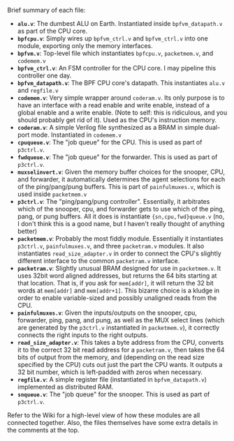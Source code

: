 Brief summary of each file:

- **`alu.v`**: The dumbest ALU on Earth. Instantiated inside `bpfvm_datapath.v` as part of the CPU core.
- **`bpfcpu.v`**: Simply wires up `bpfvm_ctrl.v` and `bpfvm_ctrl.v` into one module, exporting only the memory interfaces.
- **`bpfvm.v`**: Top-level file which instantiates `bpfcpu.v`, `packetmem.v`, and `codemem.v`
- **`bpfvm_ctrl.v`**: An FSM controller for the CPU core. I may pipeline this controller one day.
- **`bpfvm_datapath.v`**: The BPF CPU core's datapath. This instantiates `alu.v` and `regfile.v`
- **`codemem.v`**: Very simple wrapper around `coderam.v`. Its only purpose is to have an interface with a read enable and write enable, instead of a global enable and a write enable. (Note to self: this is ridiculous, and you should probably get rid of it). Used as the CPU's instruction memory.
- **`coderam.v`**: A simple Verilog file synthesized as a BRAM in simple dual-port mode. Instantiated in `codemem.v`
- **`cpuqueue.v`**: The "job queue" for the CPU. This is used as part of `p3ctrl.v`.
- **`fwdqueue.v`**: The "job queue" for the forwarder. This is used as part of `p3ctrl.v`.
- **`muxselinvert.v`**: Given the memory buffer choices for the snooper, CPU, and forwarder, it automatically determines the agent selections for each of the ping/pang/pung buffers. This is part of `painfulmuxes.v`, which is used inside `packetmem.v`
- **`p3ctrl.v`**: The "ping/pang/pung controller". Essentially, it arbitrates which of the snooper, cpu, and forwarder gets to use which of the ping, pang, or pung buffers. All it does is instantiate `{sn,cpu,fwd}queue.v` (no, I don't think this is a good name, but I haven't really thought of anything better)
- **`packetmem.v`**: Probably the most fiddly module. Essentially it instantiates `p3ctrl.v`, `painfulmuxes.v`, and three `packetram.v` modules. It also instantiates `read_size_adapter.v` in order to connect the CPU's slightly different interface to the common `packetram.v` interface.
- **`packetram.v`**: Slightly unusual BRAM designed for use in `packetmem.v`. It uses 32bit word aligned addresses, but returns the 64 bits starting at that location. That is, if you ask for `mem[addr]`, it will return the 32 bit words at `mem[addr]` and `mem[addr+1]`. This bizarre choice is a kludge in order to enable variable-sized and possibly unaligned reads from the CPU.
- **`painfulmuxes.v`**: Given the inputs/outputs on the snooper, cpu, forwarder, ping, pang, and pung, as well as the MUX select lines (which are generated by the `p3ctrl.v` instantiated in `packetmem.v`), it correctly connects the right inputs to the right outputs.
- **`read_size_adapter.v`**: This takes a byte address from the CPU, converts it to the correct 32 bit read address for a `packetram.v`, then takes the 64 bits of output from the memory, and (depending on the read size specified by the CPU) cuts out just the part the CPU wants. It outputs a 32 bit number, which is left-padded with zeros when necessary.
- **`regfile.v`**: A simple register file (instantiated in `bpfvm_datapath.v`) implemented as distributed RAM.
- **`snqueue.v`**: The "job queue" for the snooper. This is used as part of `p3ctrl.v`.

Refer to the Wiki for a high-level view of how these modules are all connected together. Also, the files themselves have some extra details in the comments at the top.
